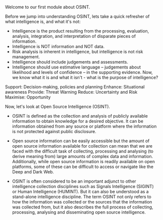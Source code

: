 Welcome to our first module about OSINT.

Before we jump into understanding OSINT, lets take a quick refresher of what intelligence is, and what it's not:

 - Intelligence is the product resulting from the processing, evaluation, analysis, integration, and interpretation of disparate pieces of information.
 - Intelligence is NOT information and NOT data.
 - Risk analysis is inherent in intelligence, but intelligence is not risk management.
 - Intelligence should include judgements and assessments.
 - Intelligence should use estimative language – judgements about likelihood and levels of confidence – in the supporting evidence. 
﻿Now, we know what it is and what it isn't - what is the purpose of intelligence?
  
  Support: Decision-making, policies and planning
  Enhance: Situational awareness
  Provide: Threat Warning
  Reduce: Uncertainty and Risk
  Maximise: Opportunity

Now, let's look at Open Source Intelligence (OSINT).
- OSINT is defined as the collection and analysis of publicly available information to obtain knowledge for a desired objective. It can be information obtained from any source or platform where the information is not protected against public disclosure.

- Open source information can be easily accessible but the amount of open source information available for collection can mean that we are faced with the difficult task of collecting, processing and analysing (to derive meaning from) large amounts of complex data and information. Additionally, while open source information is readily available on open platforms, some of these can be difficult to access or navigate like the Deep and Dark Web.

- OSINT is often considered to be an important adjunct to other intelligence collection disciplines such as Signals Intelligence (SIGINT) or Human Intelligence (HUMINT). But it can also be understood as a stand-alone intelligence discipline. The term OSINT not only refers to how the information was collected or the sources that the information was collected from, but it also describes the full process of collecting, processing, analysing and disseminating open source intelligence.

